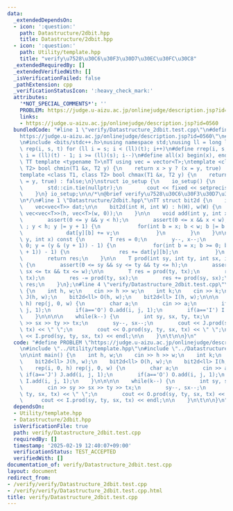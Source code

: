 ```yaml
---
data:
  _extendedDependsOn:
  - icon: ':question:'
    path: Datastructure/2dbit.hpp
    title: Datastructure/2dbit.hpp
  - icon: ':question:'
    path: Utility/template.hpp
    title: "verify\u7528\u30C6\u30F3\u30D7\u30EC\u30FC\u30C8"
  _extendedRequiredBy: []
  _extendedVerifiedWith: []
  _isVerificationFailed: false
  _pathExtension: cpp
  _verificationStatusIcon: ':heavy_check_mark:'
  attributes:
    '*NOT_SPECIAL_COMMENTS*': ''
    PROBLEM: https://judge.u-aizu.ac.jp/onlinejudge/description.jsp?id=0560
    links:
    - https://judge.u-aizu.ac.jp/onlinejudge/description.jsp?id=0560
  bundledCode: "#line 1 \"verify/Datastructure_2dbit.test.cpp\"\n#define PROBLEM \"\
    https://judge.u-aizu.ac.jp/onlinejudge/description.jsp?id=0560\"\n#line 1 \"Utility/template.hpp\"\
    \n#include <bits/stdc++.h>\nusing namespace std;\nusing ll = long long;\n#define\
    \ rep(i, s, t) for (ll i = s; i < (ll)(t); i++)\n#define rrep(i, s, t) for (ll\
    \ i = (ll)(t) - 1; i >= (ll)(s); i--)\n#define all(x) begin(x), end(x)\n\n#define\
    \ TT template <typename T>\nTT using vec = vector<T>;\ntemplate <class T1, class\
    \ T2> bool chmin(T1 &x, T2 y) {\n    return x > y ? (x = y, true) : false;\n}\n\
    template <class T1, class T2> bool chmax(T1 &x, T2 y) {\n    return x < y ? (x\
    \ = y, true) : false;\n}\nstruct io_setup {\n    io_setup() {\n        ios::sync_with_stdio(false);\n\
    \        std::cin.tie(nullptr);\n        cout << fixed << setprecision(15);\n\
    \    }\n} io_setup;\n\n/*\n@brief verify\u7528\u30C6\u30F3\u30D7\u30EC\u30FC\u30C8\
    \n*/\n#line 1 \"Datastructure/2dbit.hpp\"\nTT struct bit2d {\n    int h, w;\n\
    \    vec<vec<T>> dat;\n\n    bit2d(int H, int W) : h(H), w(W) {\n        dat =\
    \ vec<vec<T>>(h, vec<T>(w, 0));\n    }\n\n    void add(int y, int x, T v) {\n\
    \        assert(0 <= y && y < h);\n        assert(0 <= x && x < w);\n        for(\
    \ ; y < h; y |= y + 1) {\n            for(int b = x; b < w; b |= b + 1) {\n  \
    \              dat[y][b] += v;\n            }\n        }\n    }\n\n    T prod(int\
    \ y, int x) const {\n        T res = 0;\n        y--, x--;\n        for( ; y >=\
    \ 0; y = (y & (y + 1)) - 1) {\n            for(int b = x; b >= 0; b = (b & (b\
    \ + 1)) - 1) {\n                res += dat[y][b];\n            }\n        }\n\
    \        return res;\n    }\n\n    T prod(int sy, int ty, int sx, int tx) const\
    \ {\n        assert(0 <= sy && sy <= ty && ty <= h);\n        assert(0 <= sx &&\
    \ sx <= tx && tx <= w);\n\n        T res = prod(ty, tx);\n        res -= prod(sy,\
    \ tx);\n        res -= prod(ty, sx);\n        res += prod(sy, sx);\n        return\
    \ res;\n    }\n};\n#line 4 \"verify/Datastructure_2dbit.test.cpp\"\n\nint main()\
    \ {\n    int h, w;\n    cin >> h >> w;\n    int k;\n    cin >> k;\n    bit2d<ll>\
    \ J(h, w);\n    bit2d<ll> O(h, w);\n    bit2d<ll> I(h, w);\n\n\n    rep(i, 0,\
    \ h) rep(j, 0, w) {\n        char a;\n        cin >> a;\n        if(a=='J') J.add(i,\
    \ j, 1);\n        if(a=='O') O.add(i, j, 1);\n        if(a=='I') I.add(i, j, 1);\n\
    \    }\n\n\n\n    while(k--) {\n        int sy, sx, ty, tx;\n        cin >> sy\
    \ >> sx >> ty >> tx;\n        sy--, sx--;\n        cout << J.prod(sy, ty, sx,\
    \ tx) << \" \";\n        cout << O.prod(sy, ty, sx, tx) << \" \";\n        cout\
    \ << I.prod(sy, ty, sx, tx) << endl;\n\n    }\n\t\n\n}\n"
  code: "#define PROBLEM \"https://judge.u-aizu.ac.jp/onlinejudge/description.jsp?id=0560\"\
    \n#include \"../Utility/template.hpp\"\n#include \"../Datastructure/2dbit.hpp\"\
    \n\nint main() {\n    int h, w;\n    cin >> h >> w;\n    int k;\n    cin >> k;\n\
    \    bit2d<ll> J(h, w);\n    bit2d<ll> O(h, w);\n    bit2d<ll> I(h, w);\n\n\n\
    \    rep(i, 0, h) rep(j, 0, w) {\n        char a;\n        cin >> a;\n       \
    \ if(a=='J') J.add(i, j, 1);\n        if(a=='O') O.add(i, j, 1);\n        if(a=='I')\
    \ I.add(i, j, 1);\n    }\n\n\n\n    while(k--) {\n        int sy, sx, ty, tx;\n\
    \        cin >> sy >> sx >> ty >> tx;\n        sy--, sx--;\n        cout << J.prod(sy,\
    \ ty, sx, tx) << \" \";\n        cout << O.prod(sy, ty, sx, tx) << \" \";\n  \
    \      cout << I.prod(sy, ty, sx, tx) << endl;\n\n    }\n\t\n\n}\n"
  dependsOn:
  - Utility/template.hpp
  - Datastructure/2dbit.hpp
  isVerificationFile: true
  path: verify/Datastructure_2dbit.test.cpp
  requiredBy: []
  timestamp: '2025-02-19 12:40:07+09:00'
  verificationStatus: TEST_ACCEPTED
  verifiedWith: []
documentation_of: verify/Datastructure_2dbit.test.cpp
layout: document
redirect_from:
- /verify/verify/Datastructure_2dbit.test.cpp
- /verify/verify/Datastructure_2dbit.test.cpp.html
title: verify/Datastructure_2dbit.test.cpp
---
```

